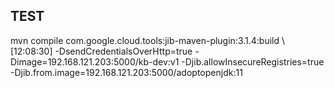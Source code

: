 ## TEST ##
mvn compile com.google.cloud.tools:jib-maven-plugin:3.1.4:build \                                                [12:08:30]
-DsendCredentialsOverHttp=true -Dimage=192.168.121.203:5000/kb-dev:v1 -Djib.allowInsecureRegistries=true \
-Djib.from.image=192.168.121.203:5000/adoptopenjdk:11
